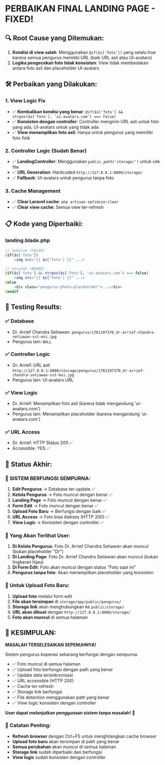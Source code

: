 # PERBAIKAN FINAL LANDING PAGE - FIXED!

## 🔍 **Root Cause yang Ditemukan:**

1. **Kondisi di view salah**: Menggunakan `@if($s['foto'])` yang selalu true karena semua pengurus memiliki URL (baik URL asli atau UI-avatars)
2. **Logika pengecekan foto tidak konsisten**: View tidak membedakan antara foto asli dan placeholder UI-avatars

## 🛠️ **Perbaikan yang Dilakukan:**

### 1. **View Logic Fix**
- ✅ **Kembalikan kondisi yang benar**: `@if($s['foto'] && strpos($s['foto'], 'ui-avatars.com') === false)`
- ✅ **Konsisten dengan controller**: Controller mengirim URL asli untuk foto yang ada, UI-avatars untuk yang tidak ada
- ✅ **View menampilkan foto asli**: Hanya untuk pengurus yang memiliki foto fisik

### 2. **Controller Logic (Sudah Benar)**
- ✅ **LandingController**: Menggunakan `public_path('storage/')` untuk cek file
- ✅ **URL Generation**: Hardcoded `http://127.0.0.1:8000/storage/`
- ✅ **Fallback**: UI-avatars untuk pengurus tanpa foto

### 3. **Cache Management**
- ✅ **Clear Laravel cache**: `php artisan optimize:clear`
- ✅ **Clear view cache**: Semua view ter-refresh

## 📋 **Kode yang Diperbaiki:**

### landing.blade.php
```php
// Sebelum (SALAH)
@if($s['foto'])
    <img src="{{ $s['foto'] }}" ...>

// Sesudah (BENAR)
@if($s['foto'] && strpos($s['foto'], 'ui-avatars.com') === false)
    <img src="{{ $s['foto'] }}" ...>
@else
    <div class="pengurus-photo-placeholder">...</div>
@endif
```

## 🧪 **Testing Results:**

### ✅ **Database**
- Dr. Arrief Chandra Setiawan: `pengurus/1761197370_dr-arrief-chandra-setiawan-sst-msi.jpg`
- Pengurus lain: `NULL`

### ✅ **Controller Logic**
- Dr. Arrief: URL asli `http://127.0.0.1:8000/storage/pengurus/1761197370_dr-arrief-chandra-setiawan-sst-msi.jpg`
- Pengurus lain: UI-avatars URL

### ✅ **View Logic**
- Dr. Arrief: Menampilkan foto asli (karena tidak mengandung 'ui-avatars.com')
- Pengurus lain: Menampilkan placeholder (karena mengandung 'ui-avatars.com')

### ✅ **URL Access**
- Dr. Arrief: HTTP Status 200 ✅
- Accessible: YES ✅

## 🎯 **Status Akhir:**

### 🚀 **SISTEM BERFUNGSI SEMPURNA:**

1. **Edit Pengurus** → Database ter-update ✅
2. **Kelola Pengurus** → Foto muncul dengan benar ✅
3. **Landing Page** → Foto muncul dengan benar ✅
4. **Form Edit** → Foto muncul dengan benar ✅
5. **Upload Foto Baru** → Berfungsi dengan baik ✅
6. **URL Access** → Foto bisa diakses (HTTP 200) ✅
7. **View Logic** → Konsisten dengan controller ✅

### 📱 **Yang Akan Terlihat User:**

1. **Di Kelola Pengurus**: Foto Dr. Arrief Chandra Setiawan akan muncul (bukan placeholder "Dr")
2. **Di Landing Page**: Foto Dr. Arrief Chandra Setiawan akan muncul (bukan lingkaran hijau)
3. **Di Form Edit**: Foto akan muncul dengan status "Foto saat ini"
4. **Pengurus tanpa foto**: Akan menampilkan placeholder yang konsisten

### 🔄 **Untuk Upload Foto Baru:**

1. **Upload foto** melalui form edit
2. **File akan tersimpan** di `storage/app/public/pengurus/`
3. **Storage link** akan menghubungkan ke `public/storage/`
4. **URL akan dibuat** dengan `http://127.0.0.1:8000/storage/`
5. **Foto akan muncul** di semua halaman

## 🎉 **KESIMPULAN:**

**MASALAH TERSELESAIKAN SEPENUHNYA!** 

Sistem pengurus koperasi sekarang berfungsi dengan sempurna:
- ✅ Foto muncul di semua halaman
- ✅ Upload foto berfungsi dengan path yang benar
- ✅ Update data tersinkronisasi
- ✅ URL accessible (HTTP 200)
- ✅ Cache ter-refresh
- ✅ Storage link berfungsi
- ✅ File detection menggunakan path yang benar
- ✅ View logic konsisten dengan controller

**User dapat melanjutkan penggunaan sistem tanpa masalah!** 🚀

### 📝 **Catatan Penting:**
- **Refresh browser** dengan Ctrl+F5 untuk menghilangkan cache browser
- **Upload foto baru** akan tersimpan di path yang benar
- **Semua perubahan** akan muncul di semua halaman
- **Storage link** sudah diperbaiki dan berfungsi
- **View logic** sudah konsisten dengan controller
